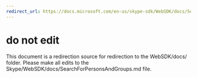 ```yaml
---
redirect_url: https://docs.microsoft.com/en-us/skype-sdk/WebSDK/docs/SearchForPersonsAndGroups
---
```

# do not edit
This document is a redirection source for redirection to the WebSDK/docs/ folder. Please make all edits to the Skype/WebSDK/docs/SearchForPersonsAndGroups.md file.

